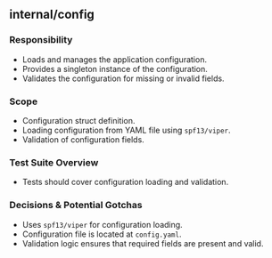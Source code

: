 ## internal/config

### Responsibility
- Loads and manages the application configuration.
- Provides a singleton instance of the configuration.
- Validates the configuration for missing or invalid fields.

### Scope
- Configuration struct definition.
- Loading configuration from YAML file using `spf13/viper`.
- Validation of configuration fields.

### Test Suite Overview
- Tests should cover configuration loading and validation.

### Decisions & Potential Gotchas
- Uses `spf13/viper` for configuration loading.
- Configuration file is located at `config.yaml`.
- Validation logic ensures that required fields are present and valid.
